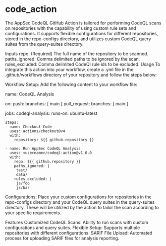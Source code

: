 # code_action
The AppSec CodeQL GitHub Action is tailored for performing CodeQL scans on repositories with the capability of using custom rule sets and configurations. It supports flexible configurations for different repositories, stored in the repo-configs directory, and utilizes custom CodeQL query suites from the query-suites directory.

Inputs
repo: (Required) The full name of the repository to be scanned.
paths_ignored: Comma delimited paths to be ignored by the scan.
rules_excluded: Comma delimited CodeQl rule ids to be excluded.
Usage
To integrate this action into your workflow, create a .yml file in the .github/workflows directory of your repository and follow the steps below:

Workflow Setup: Add the following content to your workflow file:

name: CodeQL Analysis

on:
  push:
    branches: [ main ]
  pull_request:
    branches: [ main ]

jobs:
  codeql-analysis:
    runs-on: ubuntu-latest

    steps:
    - name: Checkout Code
      uses: actions/checkout@v4
      with:
        repository: ${{ github.repository }}

    - name: Run AppSec CodeQL Analysis
      uses: <username>/codeql-action@v1.0.0
      with:
        repo: ${{ github.repository }}
        paths_ignored: |
         test/
         data/
        rules_excluded: |
         js/foo
         js/bar
Configurations: Place your custom configurations for repositories in the repo-configs directory and your CodeQL query suites in the query-suites directory. These will be utilized by the action to tailor the scan according to your specific requirements.

Features
Customized CodeQL Scans: Ability to run scans with custom configurations and query suites.
Flexible Setup: Supports multiple repositories with different configurations.
SARIF File Upload: Automated process for uploading SARIF files for analysis reporting.
